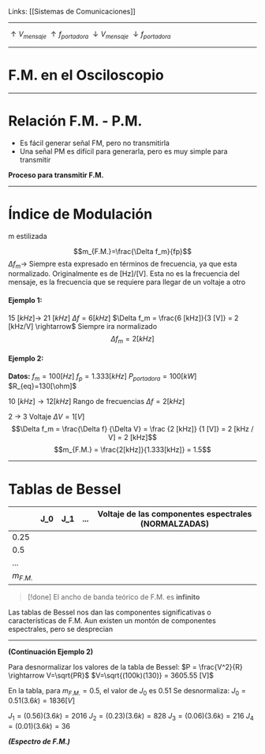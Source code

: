 Links: [[Sistemas de Comunicaciones]]
___

$\uparrow V_{mensaje}$    $\uparrow f_{portadora}$
$\downarrow V_{mensaje}$    $\downarrow f_{portadora}$

___
# F.M. en el Osciloscopio

___
# Relación F.M. - P.M.

- Es fácil generar señal FM, pero no transmitirla
- Una señal PM es difícil para generarla, pero es muy simple para transmitir

**Proceso para transmitir F.M.**

___
# Índice de Modulación
m estilizada

$$m_{F.M.}=\frac{\Delta f_m}{fp}$$
$\Delta f_m \rightarrow$ Siempre esta expresado en términos de frecuencia, ya que esta normalizado. Originalmente es de [Hz]/[V]. Esta no es la frecuencia del mensaje, es la frecuencia que se requiere para llegar de un voltaje a otro

#### Ejemplo 1:
15 $[kHz] \rightarrow$ 21 $[kHz]$
$\Delta f = 6 [kHz]$
$\Delta f_m = \frac{6 [kHz]}{3 [V]} = 2 [kHz/V] \rightarrow$ Siempre ira normalizado
$$\Delta f_m = 2[kHz]$$
#### Ejemplo 2:
**Datos:**
$f_m=100[Hz]$
$f_p=1.333[kHz]$
$P_{portadora}=100[kW]$
$R_{eq}=130[\ohm]$

10 $[kHz] \rightarrow 12 [kHz]$  Rango de frecuencias
$\Delta f = 2 [kHz]$

2 $\rightarrow$ 3    Voltaje
$\Delta V = 1 [V]$
$$\Delta f_m = \frac{\Delta f} {\Delta V} = \frac {2 [kHz]} {1 [V]} = 2 [kHz / V] = 2 [kHz]$$
$$m_{F.M.} = \frac{2[kHz]}{1.333[kHz]} = 1.5$$
___
# Tablas de Bessel
|            | J_0 | J_1 | ... | Voltaje de las componentes espectrales (NORMALZADAS) |
| ---------- | --- | --- | --- | ---------------------------------------------------- |
| 0.25       |     |     |     |                                                      |
| 0.5        |     |     |     |                                                      |
| ...        |     |     |     |                                                      |
| $m_{F.M.}$ |     |     |     |                                                      |


> [!done] El ancho de banda teórico de F.M. es **infinito**

Las tablas de Bessel nos dan las componentes significativas o características de F.M.
Aun existen un montón de componentes espectrales, pero se desprecian

____
**(Continuación Ejemplo 2)**

Para desnormalizar los valores de la tabla de Bessel:
$P = \frac{V^2}{R} \rightarrow V=\sqrt{PR}$
$V=\sqrt{(100k)(130)} = 3605.55 [V]$

En la tabla, para $m_{F.M.} = 0.5$, el valor de $J_0$ es 0.51
Se desnormaliza: $J_0=0.51(3.6k)=1836[V]$

$J_1=(0.56)(3.6k)=2016$
$J_2=(0.23)(3.6k)=828$
$J_3=(0.06)(3.6k)=216$
$J_4=(0.01)(3.6k)=36$

***(Espectro de F.M.)***

